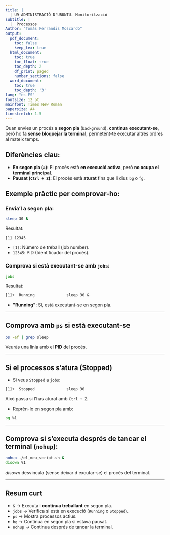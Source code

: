 ```yaml
---
title: |
  | U9-ADMINISTRACIÓ D'UBUNTU. Monitorització
subtitle: |
  |  Processos
Author: "Tomàs Ferrandis Moscardó"
output:
  pdf_document: 
    toc: false
    keep_tex: true
  html_document:
    toc: true
    toc_float: true
    toc_depth: 2
    df_print: paged
    number_sections: false
  word_document:
    toc: true
    toc_depth: '3'
lang: "es-ES"
fontsize: 12 pt
mainfont: Times New Roman
papersize: A4
linestretch: 1.5
---
```


Quan envies un procés a **segon pla** (`background`), **continua executant-se**, però ho fa **sense bloquejar la terminal**, permetent-te executar altres ordres al mateix temps.

## Diferències clau:
- **En segon pla (`&`):** El procés està **en execució activa**, però **no ocupa el terminal principal**.  
- **Pausat (`Ctrl + Z`):** El procés està **aturat** fins que li dius `bg` o `fg`.  

## Exemple pràctic per comprovar-ho:
### Envia’l a segon pla:

```bash
sleep 30 &
```
Resultat:
```
[1] 12345
```
- `[1]`: Número de treball (job number).  
- `12345`: PID (Identificador del procés).  

### Comprova si està executant-se amb `jobs`:
```bash
jobs
```
Resultat:
```
[1]+  Running              sleep 30 &
```
- **"Running"**: Sí, està executant-se en segon pla.

---

## Comprova amb `ps` si està executant-se
```bash
ps -ef | grep sleep
```
Veuràs una línia amb el **PID** del procés.

---

## Si el processos s’atura (Stopped)
- Si veus `Stopped` a `jobs`:
```bash
[1]+  Stopped              sleep 30
```
Això passa si l'has aturat amb `Ctrl + Z`.

- Reprèn-lo en segon pla amb:
```bash
bg %1
```

---

## Comprova si s’executa després de tancar el terminal (`nohup`):
```bash
nohup ./el_meu_script.sh &
disown %1
```

*disown* desvincula (sense deixar d'excutar-se) el procés del terminal.

---

## Resum curt
- `&` → Executa i **continua treballant** en segon pla.  
- `jobs` → Verifica si està en execució (`Running` o `Stopped`).  
- `ps` → Mostra processos actius.  
- `bg` → Continua en segon pla si estava pausat.  
- `nohup` → Continua després de tancar la terminal.  
